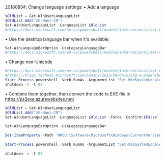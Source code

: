 20180804; Change language settings:
• Add a language
```powershell
$OldList = Get-WinUserLanguageList
$OldList.Add("zh-Hans-CN")
Set-WinUserLanguageList -LanguageList $OldList
#https://docs.microsoft.com/en-us/powershell/module/international/set-winuserlanguagelist?view=win10-ps 
```

• Use the desktop language bar when it's available:
```powershell
Set-WinLanguageBarOption -UseLegacyLanguageBar
#https://docs.microsoft.com/en-us/powershell/module/international/set-winlanguagebaroption?view=win10-ps 
```

• Change non-Unicode 
```powershell
#https://docs.microsoft.com/en-us/powershell/module/international/set-winsystemlocale?view=win10-ps
#https://blogs.technet.microsoft.com/benshy/2012/06/04/using-a-powershell-script-to-run-as-a-different-user-elevate-the-process/
Start-Process powershell -Verb RunAs -ArgumentList "Set-WinSystemLocale -SystemLocale zh-CN" 
shutdown -r -t 05
```

• Combine them together, then convert the code to EXE file in https://ps2exe.azurewebsites.net/
```powershell
$OldList = Get-WinUserLanguageList
$OldList.Add("zh-Hans-CN")
Set-WinUserLanguageList -LanguageList $OldList -Force -Confirm:$False
 
Set-WinLanguageBarOption -UseLegacyLanguageBar
 
Set-ItemProperty -Path "HKCU:\Software\Microsoft\Windows\CurrentVersion\Explorer\Advanced" -Name "LaunchTo" -Value 1
 
Start-Process powershell -Verb RunAs -ArgumentList "Set-WinSystemLocale -SystemLocale zh-CN"
 
shutdown -r -t 05 

```
